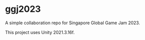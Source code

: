 # ggj2023
A simple collaboration repo for Singapore Global Game Jam 2023.

This project uses Unity 2021.3.16f.
